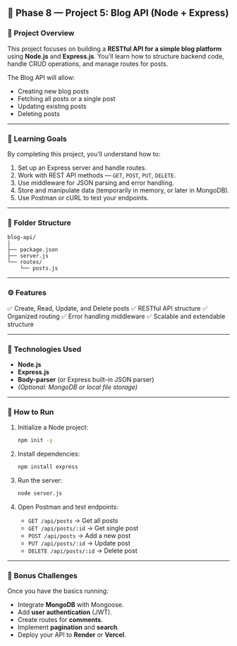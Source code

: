 ## 📰 Phase 8 — Project 5: Blog API (Node + Express)

### 📝 Project Overview

This project focuses on building a **RESTful API for a simple blog platform** using **Node.js** and **Express.js**.
You’ll learn how to structure backend code, handle CRUD operations, and manage routes for posts.

The Blog API will allow:

* Creating new blog posts
* Fetching all posts or a single post
* Updating existing posts
* Deleting posts

---

### 🎯 Learning Goals

By completing this project, you’ll understand how to:

1. Set up an Express server and handle routes.
2. Work with REST API methods — `GET`, `POST`, `PUT`, `DELETE`.
3. Use middleware for JSON parsing and error handling.
4. Store and manipulate data (temporarily in memory, or later in MongoDB).
5. Use Postman or cURL to test your endpoints.

---

### 🧱 Folder Structure

```
blog-api/
│
├── package.json
├── server.js
└── routes/
    └── posts.js
```

---

### ⚙️ Features

✅ Create, Read, Update, and Delete posts
✅ RESTful API structure
✅ Organized routing
✅ Error handling middleware
✅ Scalable and extendable structure

---

### 🧩 Technologies Used

* **Node.js**
* **Express.js**
* **Body-parser** (or Express built-in JSON parser)
* *(Optional: MongoDB or local file storage)*

---

### 🚀 How to Run

1. Initialize a Node project:

   ```bash
   npm init -y
   ```
2. Install dependencies:

   ```bash
   npm install express
   ```
3. Run the server:

   ```bash
   node server.js
   ```
4. Open Postman and test endpoints:

    * `GET /api/posts` → Get all posts
    * `GET /api/posts/:id` → Get single post
    * `POST /api/posts` → Add a new post
    * `PUT /api/posts/:id` → Update post
    * `DELETE /api/posts/:id` → Delete post

---

### 🧠 Bonus Challenges

Once you have the basics running:

* Integrate **MongoDB** with Mongoose.
* Add **user authentication** (JWT).
* Create routes for **comments**.
* Implement **pagination** and **search**.
* Deploy your API to **Render** or **Vercel**.